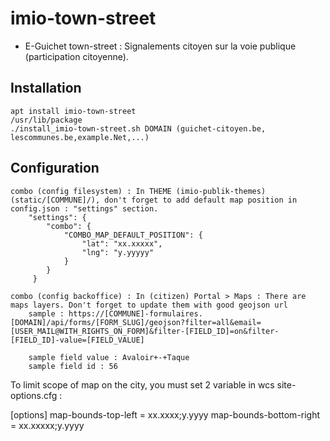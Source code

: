 # imio-town-street

- E-Guichet town-street : Signalements citoyen sur la voie publique (participation citoyenne).

Installation
------------
    apt install imio-town-street
    /usr/lib/package
    ./install_imio-town-street.sh DOMAIN (guichet-citoyen.be, lescommunes.be,example.Net,...)

Configuration
-------------

    combo (config filesystem) : In THEME (imio-publik-themes) (static/[COMMUNE]/), don't forget to add default map position in config.json : "settings" section.
        "settings": {
            "combo": {
                "COMBO_MAP_DEFAULT_POSITION": {
                    "lat": "xx.xxxxx",
                    "lng": "y.yyyyy"
                }
            }
         }

    combo (config backoffice) : In (citizen) Portal > Maps : There are maps layers. Don't forget to update them with good geojson url
        sample : https://[COMMUNE]-formulaires.[DOMAIN]/api/forms/[FORM_SLUG]/geojson?filter=all&email=[USER_MAIL@WITH_RIGHTS_ON_FORM]&filter-[FIELD_ID]=on&filter-[FIELD_ID]-value=[FIELD_VALUE]
                 
        sample field value : Avaloir+-+Taque
        sample field id : 56


   To limit scope of map on the city, you must set 2 variable in wcs site-options.cfg : 

   [options]
   map-bounds-top-left = xx.xxxx;y.yyyy
   map-bounds-bottom-right = xx.xxxxx;y.yyyy
